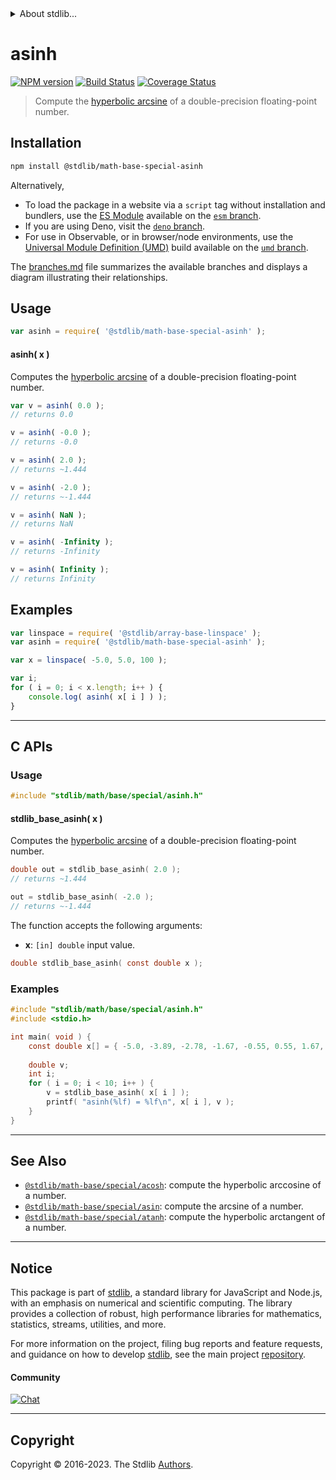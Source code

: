 <!--

@license Apache-2.0

Copyright (c) 2022 The Stdlib Authors.

Licensed under the Apache License, Version 2.0 (the "License");
you may not use this file except in compliance with the License.
You may obtain a copy of the License at

   http://www.apache.org/licenses/LICENSE-2.0

Unless required by applicable law or agreed to in writing, software
distributed under the License is distributed on an "AS IS" BASIS,
WITHOUT WARRANTIES OR CONDITIONS OF ANY KIND, either express or implied.
See the License for the specific language governing permissions and
limitations under the License.

-->


<details>
  <summary>
    About stdlib...
  </summary>
  <p>We believe in a future in which the web is a preferred environment for numerical computation. To help realize this future, we've built stdlib. stdlib is a standard library, with an emphasis on numerical and scientific computation, written in JavaScript (and C) for execution in browsers and in Node.js.</p>
  <p>The library is fully decomposable, being architected in such a way that you can swap out and mix and match APIs and functionality to cater to your exact preferences and use cases.</p>
  <p>When you use stdlib, you can be absolutely certain that you are using the most thorough, rigorous, well-written, studied, documented, tested, measured, and high-quality code out there.</p>
  <p>To join us in bringing numerical computing to the web, get started by checking us out on <a href="https://github.com/stdlib-js/stdlib">GitHub</a>, and please consider <a href="https://opencollective.com/stdlib">financially supporting stdlib</a>. We greatly appreciate your continued support!</p>
</details>

# asinh

[![NPM version][npm-image]][npm-url] [![Build Status][test-image]][test-url] [![Coverage Status][coverage-image]][coverage-url] <!-- [![dependencies][dependencies-image]][dependencies-url] -->

> Compute the [hyperbolic arcsine][hyperbolic-arcsine] of a double-precision floating-point number.

<section class="installation">

## Installation

```bash
npm install @stdlib/math-base-special-asinh
```

Alternatively,

-   To load the package in a website via a `script` tag without installation and bundlers, use the [ES Module][es-module] available on the [`esm` branch][esm-url].
-   If you are using Deno, visit the [`deno` branch][deno-url].
-   For use in Observable, or in browser/node environments, use the [Universal Module Definition (UMD)][umd] build available on the [`umd` branch][umd-url].

The [branches.md][branches-url] file summarizes the available branches and displays a diagram illustrating their relationships.

</section>

<section class="usage">

## Usage

```javascript
var asinh = require( '@stdlib/math-base-special-asinh' );
```

#### asinh( x )

Computes the [hyperbolic arcsine][hyperbolic-arcsine] of a double-precision floating-point number.

```javascript
var v = asinh( 0.0 );
// returns 0.0

v = asinh( -0.0 );
// returns -0.0

v = asinh( 2.0 );
// returns ~1.444

v = asinh( -2.0 );
// returns ~-1.444

v = asinh( NaN );
// returns NaN

v = asinh( -Infinity );
// returns -Infinity

v = asinh( Infinity );
// returns Infinity
```

</section>

<!-- /.usage -->

<section class="examples">

## Examples

<!-- eslint no-undef: "error" -->

```javascript
var linspace = require( '@stdlib/array-base-linspace' );
var asinh = require( '@stdlib/math-base-special-asinh' );

var x = linspace( -5.0, 5.0, 100 );

var i;
for ( i = 0; i < x.length; i++ ) {
    console.log( asinh( x[ i ] ) );
}
```

</section>

<!-- /.examples -->

<!-- C interface documentation. -->

* * *

<section class="c">

## C APIs

<!-- Section to include introductory text. Make sure to keep an empty line after the intro `section` element and another before the `/section` close. -->

<section class="intro">

</section>

<!-- /.intro -->

<!-- C usage documentation. -->

<section class="usage">

### Usage

```c
#include "stdlib/math/base/special/asinh.h"
```

#### stdlib_base_asinh( x )

Computes the [hyperbolic arcsine][hyperbolic-arcsine] of a double-precision floating-point number.

```c
double out = stdlib_base_asinh( 2.0 );
// returns ~1.444

out = stdlib_base_asinh( -2.0 );
// returns ~-1.444
```

The function accepts the following arguments:

-   **x**: `[in] double` input value.

```c
double stdlib_base_asinh( const double x );
```

</section>

<!-- /.usage -->

<!-- C API usage notes. Make sure to keep an empty line after the `section` element and another before the `/section` close. -->

<section class="notes">

</section>

<!-- /.notes -->

<!-- C API usage examples. -->

<section class="examples">

### Examples

```c
#include "stdlib/math/base/special/asinh.h"
#include <stdio.h>

int main( void ) {
    const double x[] = { -5.0, -3.89, -2.78, -1.67, -0.55, 0.55, 1.67, 2.78, 3.89, 5.0 };
    
    double v;
    int i;
    for ( i = 0; i < 10; i++ ) {
        v = stdlib_base_asinh( x[ i ] );
        printf( "asinh(%lf) = %lf\n", x[ i ], v );
    }
}
```

</section>

<!-- /.examples -->

</section>

<!-- /.c -->

<!-- Section for related `stdlib` packages. Do not manually edit this section, as it is automatically populated. -->

<section class="related">

* * *

## See Also

-   <span class="package-name">[`@stdlib/math-base/special/acosh`][@stdlib/math/base/special/acosh]</span><span class="delimiter">: </span><span class="description">compute the hyperbolic arccosine of a number.</span>
-   <span class="package-name">[`@stdlib/math-base/special/asin`][@stdlib/math/base/special/asin]</span><span class="delimiter">: </span><span class="description">compute the arcsine of a number.</span>
-   <span class="package-name">[`@stdlib/math-base/special/atanh`][@stdlib/math/base/special/atanh]</span><span class="delimiter">: </span><span class="description">compute the hyperbolic arctangent of a number.</span>

</section>

<!-- /.related -->

<!-- Section for all links. Make sure to keep an empty line after the `section` element and another before the `/section` close. -->


<section class="main-repo" >

* * *

## Notice

This package is part of [stdlib][stdlib], a standard library for JavaScript and Node.js, with an emphasis on numerical and scientific computing. The library provides a collection of robust, high performance libraries for mathematics, statistics, streams, utilities, and more.

For more information on the project, filing bug reports and feature requests, and guidance on how to develop [stdlib][stdlib], see the main project [repository][stdlib].

#### Community

[![Chat][chat-image]][chat-url]

---

## Copyright

Copyright &copy; 2016-2023. The Stdlib [Authors][stdlib-authors].

</section>

<!-- /.stdlib -->

<!-- Section for all links. Make sure to keep an empty line after the `section` element and another before the `/section` close. -->

<section class="links">

[npm-image]: http://img.shields.io/npm/v/@stdlib/math-base-special-asinh.svg
[npm-url]: https://npmjs.org/package/@stdlib/math-base-special-asinh

[test-image]: https://github.com/stdlib-js/math-base-special-asinh/actions/workflows/test.yml/badge.svg?branch=v0.1.0
[test-url]: https://github.com/stdlib-js/math-base-special-asinh/actions/workflows/test.yml?query=branch:v0.1.0

[coverage-image]: https://img.shields.io/codecov/c/github/stdlib-js/math-base-special-asinh/main.svg
[coverage-url]: https://codecov.io/github/stdlib-js/math-base-special-asinh?branch=main

<!--

[dependencies-image]: https://img.shields.io/david/stdlib-js/math-base-special-asinh.svg
[dependencies-url]: https://david-dm.org/stdlib-js/math-base-special-asinh/main

-->

[chat-image]: https://img.shields.io/gitter/room/stdlib-js/stdlib.svg
[chat-url]: https://app.gitter.im/#/room/#stdlib-js_stdlib:gitter.im

[stdlib]: https://github.com/stdlib-js/stdlib

[stdlib-authors]: https://github.com/stdlib-js/stdlib/graphs/contributors

[umd]: https://github.com/umdjs/umd
[es-module]: https://developer.mozilla.org/en-US/docs/Web/JavaScript/Guide/Modules

[deno-url]: https://github.com/stdlib-js/math-base-special-asinh/tree/deno
[umd-url]: https://github.com/stdlib-js/math-base-special-asinh/tree/umd
[esm-url]: https://github.com/stdlib-js/math-base-special-asinh/tree/esm
[branches-url]: https://github.com/stdlib-js/math-base-special-asinh/blob/main/branches.md

[hyperbolic-arcsine]: https://en.wikipedia.org/wiki/Inverse_hyperbolic_function

<!-- <related-links> -->

[@stdlib/math/base/special/acosh]: https://github.com/stdlib-js/math-base-special-acosh

[@stdlib/math/base/special/asin]: https://github.com/stdlib-js/math-base-special-asin

[@stdlib/math/base/special/atanh]: https://github.com/stdlib-js/math-base-special-atanh

<!-- </related-links> -->

</section>

<!-- /.links -->
